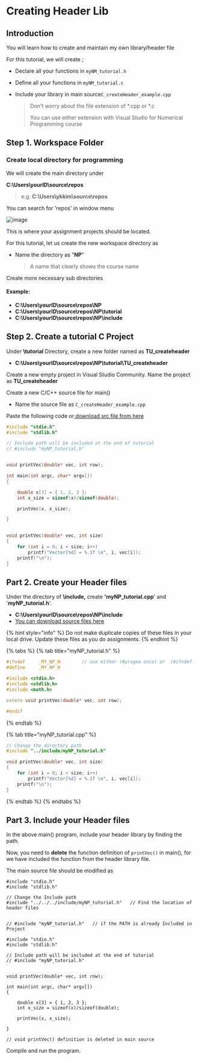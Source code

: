# Creating Header Lib

## Introduction

You will learn how to create and maintain my own library/header file

For this tutorial, we will create ;

* Declare all your functions in `myNM_tutorial.h`
* Define all your functions in `myNM_tutorial.c`
*   Include your library in main source`C_createHeader_example.cpp`

    > Don't worry about the file extension of \*.cpp or \*.c
    >
    > You can use either extension with Visual Studio for Numerical Programming course



## Step 1. Workspace Folder

### Create local directory for programming

We will create the main directory under

**C:\Users\yourID\source\repos**

> e.g. **C:\Users\ykkim\source\repos**

You can search for 'repos' in window menu

![image](https://user-images.githubusercontent.com/38373000/185348195-07f482ba-3aac-4fc8-8298-9928f06fc534.png)

This is where your assignment projects should be located.

For this tutorial, let us create the new workspace directory as

*   Name the directory as "**NP**"

    > A name that clearly shows the course name

Create more necessary sub directories

#### Example:

* **C:\Users\yourID\source\repos\NP**
* **C:\Users\yourID\source\repos\NP\tutorial**
* **C:\Users\yourID\source\repos\NP\include**

## Step 2. Create a tutorial C Project

Under **\tutorial** Directory, create a new folder named as **TU\_createheader**

* **C:\Users\yourID\source\repos\NP\tutorial\TU\_createheader**

Create a new empty project in Visual Studio Community. Name the project as **TU\_createheader**

Create a new C/C++ source file for main()

* Name the source file as `C_createHeader_example.cpp`

Paste the following code or[ download src file from here](https://github.com/ykkimhgu/Tutorial-C-Program/tree/main/createHeader)

```cpp
#include "stdio.h"
#include "stdlib.h"

// Include path will be included at the end of tutorial
// #include "myNP_tutorial.h"


void printVec(double* vec, int row);

int main(int argc, char* argv[])
{

	double x[3] = { 1, 2, 3 };
	int x_size = sizeof(x)/sizeof(double);

	printVec(x, x_size);

}


void printVec(double* vec, int size)
{
	for (int i = 0; i < size; i++)
		printf("Vector[%d] = %.1f \n", i, vec[i]);
	printf("\n");
}
```

## Part 2. Create your Header files

Under the directory of **\include,** create **'myNP\_tutorial.cpp**' and '**myNP\_tutorial.h**'.

* **C:\Users\yourID\source\repos\NP\include**
* [You can download source files here](https://github.com/ykkimhgu/Tutorial-C-Program/tree/main/createHeader)

{% hint style="info" %}
Do not make duplicate copies of these files in your local drive. Update these files as you do assignments.
{% endhint %}

{% tabs %}
{% tab title="myNP_tutorial.h" %}
```cpp
#ifndef		_MY_NP_H		// use either (#pragma once) or  (#ifndef ...#endif)
#define		_MY_NP_H

#include <stdio.h>
#include <stdlib.h>
#include <math.h>

extern void printVec(double* vec, int row);

#endif
```
{% endtab %}

{% tab title="myNP_tutorial.cpp" %}
```cpp
// Change the directory path
#include "../include/myNP_tutorial.h"

void printVec(double* vec, int size)
{
	for (int i = 0; i < size; i++)
		printf("Vector[%d] = %.1f \n", i, vec[i]);
	printf("\n");
}
```
{% endtab %}
{% endtabs %}

## Part 3. Include your Header files

In the above main() program, include your header library by finding the path.

Now, you need to **delete** the function definition of `printVec()` in main(), for we have included the function from the header library file.

The main source file should be modified as

```
#include "stdio.h"
#include "stdlib.h"

// Change the Include path 
#include "../../../include/myNP_tutorial.h"   // Find the location of header files


// #include "myNP_tutorial.h"   // if the PATH is already Included in Project

#include "stdio.h"
#include "stdlib.h"

// Include path will be included at the end of tutorial
// #include "myNP_tutorial.h"


void printVec(double* vec, int row);

int main(int argc, char* argv[])
{

	double x[3] = { 1, 2, 3 };
	int x_size = sizeof(x)/sizeof(double);

	printVec(x, x_size);

}

// void printVec() definition is deleted in main source
```

Compile and run the program.
